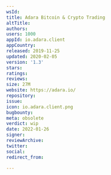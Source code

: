 ```yaml
---
wsId: 
title: Adara Bitcoin & Crypto Trading
altTitle: 
authors: 
users: 1000
appId: io.adara.client
appCountry: 
released: 2019-11-25
updated: 2020-02-05
version: '1.3'
stars: 
ratings: 
reviews: 
size: 27M
website: https://adara.io/
repository: 
issue: 
icon: io.adara.client.png
bugbounty: 
meta: obsolete
verdict: wip
date: 2022-01-26
signer: 
reviewArchive: 
twitter: 
social: 
redirect_from: 

---
```


